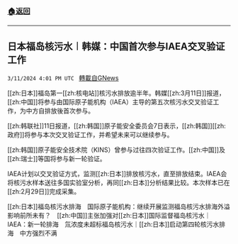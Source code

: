 ###  [:house:返回](README.md)
---


## 日本福岛核污水︱韩媒：中国首次参与IAEA交叉验证工作
`3/11/2024 4:01 PM UTC ` [轉載自GNews](https://gnews.org/articles/2384900)

[[zh:日本]]福岛第一[[zh:核电站]]核污水排放逾半年。韩媒[[zh:3月11日]]报道，[[zh:中国]]将参与由国际原子能机构（IAEA）主导的第五次核污水交叉验证工作，为中方自排放後首次参与。

[[zh:韩联社]]11日报道，[[zh:韩国]]原子能安全委员会7日表示，[[zh:韩国]][[zh:政府]]将参与本次交叉验证工作，并希望未来可以继续参与。

[[zh:韩国]]原子能安全技术院（KINS）曾参与过往四次验证工作。[[zh:中国]]及[[zh:瑞士]]等国将参与新一轮验证。

IAEA计划以交叉验证方式，监测[[zh:日本]]排放核污水，直至排放结束。IAEA会将核污水样本送往多国实验室分析，再同[[zh:日本]]分析结果比较。本次样本已在[[zh:2月29日]]完成采集。

[[zh:日本]]福岛核污水排海　国际原子能机构：继续开展监测福岛核污水排海外溢影响前所未有？　[[zh:中国]]主张加强对[[zh:日本]]国际监督福岛核污水｜IAEA：新一轮排海　氚浓度未超标福岛核污水｜[[zh:日本]]启动第四轮核污水排海　中方强烈不满

